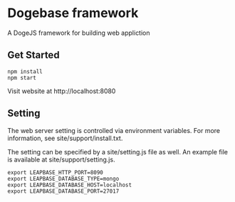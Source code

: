 Dogebase framework
==================

A DogeJS framework for building web appliction


Get Started
-----------

```
npm install 
npm start
```

Visit website at  http://localhost:8080


Setting
-------

The web server setting is controlled via environment variables.
For more information, see site/support/install.txt.

The setting can be specified by a site/setting.js file as well.
An example file is available at site/support/setting.js.

```
export LEAPBASE_HTTP_PORT=8090
export LEAPBASE_DATABASE_TYPE=mongo
export LEAPBASE_DATABASE_HOST=localhost
export LEAPBASE_DATABASE_PORT=27017
```
